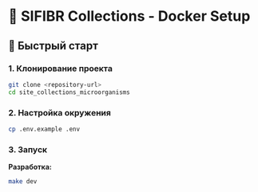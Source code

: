 # 🐳 SIFIBR Collections - Docker Setup

## 🚀 Быстрый старт

### 1. Клонирование проекта
```bash
git clone <repository-url>
cd site_collections_microorganisms
```

### 2. Настройка окружения
```bash
cp .env.example .env
```

### 3. Запуск
**Разработка:**
```bash
make dev
```
